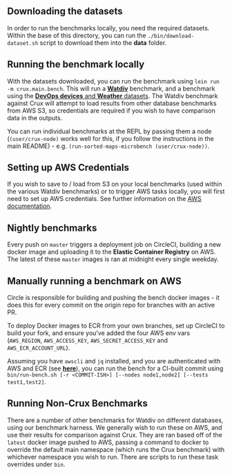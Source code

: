 ## Downloading the datasets

In order to run the benchmarks locally, you need the required datasets. Within the base of this directory, you can run the `./bin/download-dataset.sh` script to download them into the **data** folder.

## Running the benchmark locally

With the datasets downloaded, you can run the benchmark using `lein run -m crux.main.bench`. This will run a [**Watdiv**](https://dsg.uwaterloo.ca/watdiv/) benchmark, and a benchmark using the [**DevOps devices** and **Weather** datasets](https://docs.timescale.com/v1.2/tutorials/other-sample-datasets#in-depth-devices). The Watdiv benchmark against Crux will attempt to load results from other database benchmarks from AWS S3, so credentials are required if you wish to have comparison data in the outputs.

You can run individual benchmarks at the REPL by passing them a node (`(user/crux-node)` works well for this, if you follow the instructions in the main README) - e.g. `(run-sorted-maps-microbench (user/crux-node))`.

## Setting up AWS Credentials

If you wish to save to / load from S3 on your local benchmarks (used within the various Watdiv benchmarks) or to trigger AWS tasks locally, you will first need to set up AWS credentials. See further information on the [AWS documentation](https://docs.aws.amazon.com/cli/latest/userguide/cli-configure-files.html).

## Nightly benchmarks

Every push on `master` triggers a deployment job on CircleCI, building a new docker image and uploading it to the **Elastic Container Registry** on AWS. The latest of these `master` images is ran at midnight every single weekday.

## Manually running a benchmark on AWS

Circle is responsible for building and pushing the bench docker images - it does this for every commit on the origin repo for branches with an active PR.

To deploy Docker images to ECR from your own branches, set up CircleCI to build your fork, and ensure you've added the four AWS env vars (`AWS_REGION`, `AWS_ACCESS_KEY`, `AWS_SECRET_ACCESS_KEY` and `AWS_ECR_ACCOUNT_URL`).

Assuming you have `awscli` and `jq` installed, and you are authenticated with AWS and ECR (see [**here**](https://docs.aws.amazon.com/cli/latest/reference/ecr/get-login.html)), you can run the bench for a CI-built commit using `bin/run-bench.sh [-r <COMMIT-ISH>] [--nodes node1,node2] [--tests test1,test2]`.

## Running Non-Crux Benchmarks

There are a number of other benchmarks for Watdiv on different databases, using our benchmark harness. We generally wish to run these on AWS, and use their results for comparison against Crux. They are ran based off of the `latest` docker image pushed to AWS, passing a command to docker to override the default main namespace (which runs the Crux benchmark) with whichever namespace you wish to run. There are scripts to run these task overrides under `bin`.
